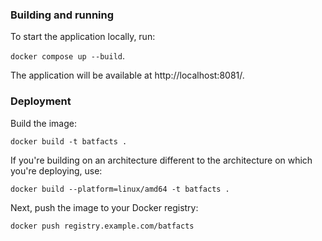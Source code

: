 ### Building and running

To start the application locally, run:

`docker compose up --build`.

The application will be available at http://localhost:8081/.

### Deployment

Build the image:

`docker build -t batfacts .`

If you're building on an architecture different to the architecture on which you're deploying, use:

`docker build --platform=linux/amd64 -t batfacts .`

Next, push the image to your Docker registry:

`docker push registry.example.com/batfacts`
